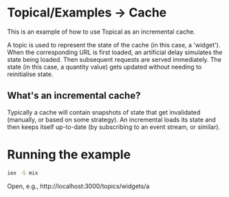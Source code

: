 # Topical/Examples → Cache

This is an example of how to use Topical as an incremental cache.

A topic is used to represent the state of the cache (in this case, a 'widget'). When the corresponding URL is first loaded, an artificial delay simulates the state being loaded. Then subsequent requests are served immediately. The state (in this case, a quantity value) gets updated without needing to reinitialise state.

## What's an incremental cache?

Typically a cache will contain snapshots of state that get invalidated (manually, or based on some strategy). An incremental loads its state and then keeps itself up-to-date (by subscribing to an event stream, or similar).

# Running the example

```bash
iex -S mix
```

Open, e.g., http://localhost:3000/topics/widgets/a
